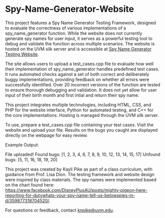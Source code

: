# Spy-Name-Generator-Website
This project features a Spy Name Generator Testing Framework, designed to evaluate the correctness of various implementations of a spy_name_generator function. While the website does not currently generate spy names for user input, it serves as a powerful testing tool to debug and validate the function across multiple scenarios. The website is hosted on the UVM silk server and is accessible at [Spy Name Generator Testing Website](https://knpike.w3.uvm.edu/Testing-Website-knpike/test_cases.html).

The site allows users to upload a test_cases.cpp file to evaluate how well their implementation of spy_name_generator handles predefined test cases. It runs automated checks against a set of both correct and deliberately buggy implementations, providing feedback on whether all errors were successfully identified. Over 20 incorrect versions of the function are tested to ensure thorough debugging and validation. It does not yet allow for user input of their birth month and first intial and return their spy name.

This project integrates multiple technologies, including HTML, CSS, and PHP for the website interface, Python for automated testing, and C++ for the core implementations. Hosting is managed through the UVM silk server.

To use, prepare a test_cases.cpp file containing your test cases. Visit the website and upload your file. Results on the bugs you caught  are displayed directly on the webpage for easy review.

Example Output:

File uploaded!
Found bugs: [1, 2, 3, 4, 6, 7, 8, 9, 10, 12, 13, 14, 15, 17]
Unfound bugs: [5, 11, 16, 18, 19, 20]

This project was created by Kayli Pike as part of a class curriculum, with guidance from Prof. Lisa Dion. The testing framework and website design were inspired by class materials. The spy names were implemented based on the chart found here: https://www.facebook.com/DisneyPlusAU/posts/mighty-pigeon-here-reporting-for-dutywhats-your-spy-name-tell-us-belowspies-in-d/359877318704520/.

For questions or feedback, contact knpike@uvm.edu.
